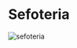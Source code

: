 # Sefoteria
![sefoteria](https://github.com/NurRifai99/gamekel12/blob/main/Screenshot%202024-10-10%20141628.png)
